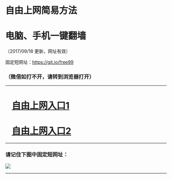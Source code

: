﻿# 自由上网简易方法

# 电脑、手机一键翻墙

（2017/09/18 更新，网址有效）

固定短网址：https://git.io/free99

### （微信如打不开，请转到浏览器打开）


***





# &nbsp;&nbsp; <a href="http://ft106024397.fwq-tz1005.info/fwqtz01.html?t=091800120764 " target="_blank">自由上网入口1</a>
# &nbsp;&nbsp; <a href="http://ft53421773.fwq-tz1006.info/fwqtz02.html?t=091800113330 " target="_blank">自由上网入口2</a>
***

### 请记住下图中固定短网址：

<img src="https://s3-us-west-2.amazonaws.com/fwq-1001/yjfq-20170905okok.png" /> 


***

